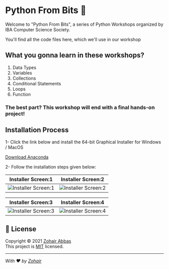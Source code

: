 # Python From Bits 🐍
Welcome to "Python From Bits", a series of Python Workshops organized by IBA Computer Science Society.

You'll find all the code files here, which we'll use in our workshop

## What you gonna learn in these workshops?

1. Data Types
2. Variables
3. Collections
4. Conditional Statements
5. Loops
6. Function

### The best part? This workshop will end with a final hands-on project!

## Installation Process

1- Click the link below and install the 64-bit Graphical Installer for Windows / MacOS 

[Download Anaconda](https://www.anaconda.com/products/individual)

2- Follow the installation steps given below:

|Installer Screen:1|Installer Screen:2|
|--|--|
| ![Installer Screen:1](https://github.com/Nabeel110/DSC-Data-Analytics-Workshops/blob/main/Session-1(Day-1)/Screenshots/page_1.JPG)|  ![Installer Screen:2](https://github.com/Nabeel110/DSC-Data-Analytics-Workshops/blob/main/Session-1(Day-1)/Screenshots/page_2.JPG)| 

|Installer Screen:3 |Installer Screen:4|
|--|--|
|![Installer Screen:3](https://github.com/Nabeel110/DSC-Data-Analytics-Workshops/blob/main/Session-1(Day-1)/Screenshots/page_3.JPG)|  ![Installer Screen:4](https://github.com/Nabeel110/DSC-Data-Analytics-Workshops/blob/main/Session-1(Day-1)/Screenshots/page_4.JPG)|

## 📝 License

Copyright © 2021 [Zohair Abbas](https://github.com/ZohairAbbas)<br />
This project is [MIT](https://github.com/ZohairAbbas/blob/master/LICENSE) licensed.

---

_With ❤️ by [Zohair](https://github.com/ZohairAbbas)_
